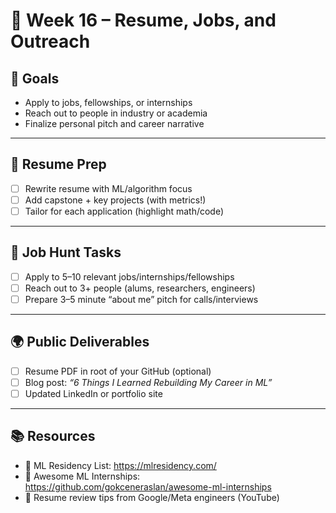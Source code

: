 # 📘 Week 16 – Resume, Jobs, and Outreach

## 🎯 Goals
- Apply to jobs, fellowships, or internships
- Reach out to people in industry or academia
- Finalize personal pitch and career narrative

---

## 📄 Resume Prep
- [ ] Rewrite resume with ML/algorithm focus
- [ ] Add capstone + key projects (with metrics!)
- [ ] Tailor for each application (highlight math/code)

---

## 💼 Job Hunt Tasks
- [ ] Apply to 5–10 relevant jobs/internships/fellowships
- [ ] Reach out to 3+ people (alums, researchers, engineers)
- [ ] Prepare 3–5 minute “about me” pitch for calls/interviews

---

## 🌍 Public Deliverables
- [ ] Resume PDF in root of your GitHub (optional)
- [ ] Blog post: *“6 Things I Learned Rebuilding My Career in ML”*
- [ ] Updated LinkedIn or portfolio site

---

## 📚 Resources
- 📘 ML Residency List: https://mlresidency.com/
- 📘 Awesome ML Internships: https://github.com/gokceneraslan/awesome-ml-internships
- 📼 Resume review tips from Google/Meta engineers (YouTube)
